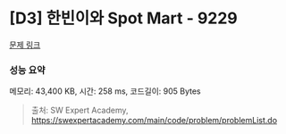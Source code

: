 # [D3] 한빈이와 Spot Mart - 9229 

[문제 링크](https://swexpertacademy.com/main/code/problem/problemDetail.do?contestProbId=AW8Wj7cqbY0DFAXN) 

### 성능 요약

메모리: 43,400 KB, 시간: 258 ms, 코드길이: 905 Bytes



> 출처: SW Expert Academy, https://swexpertacademy.com/main/code/problem/problemList.do